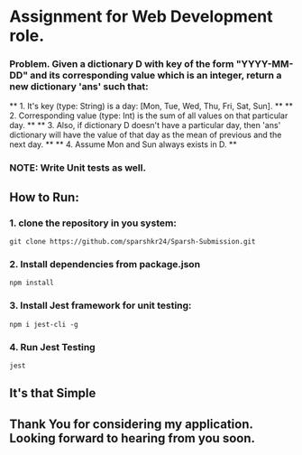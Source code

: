 # Assignment for Web Development role.

### Problem. Given a dictionary D with key of the form "YYYY-MM-DD" and its corresponding value which is an integer, return a new dictionary 'ans' such that:
** 1. It's key (type: String) is a day: [Mon, Tue, Wed, Thu, Fri, Sat, Sun]. **
** 2. Corresponding value (type: Int) is the sum of all values on that particular day. **
** 3. Also, if dictionary D doesn't have a particular day, then 'ans' dictionary will have the value of that day as the mean of previous and the next day. **
** 4. Assume Mon and Sun always exists in D. **

### NOTE: Write Unit tests as well.

## How to Run:
### 1. clone the repository in you system:
```
git clone https://github.com/sparshkr24/Sparsh-Submission.git
```

### 2. Install dependencies from package.json
```
npm install
```

### 3. Install Jest framework for unit testing:
```
npm i jest-cli -g
```

### 4. Run Jest Testing
```
jest
```

## It's that Simple

## Thank You for considering my application. Looking forward to hearing from you soon.
